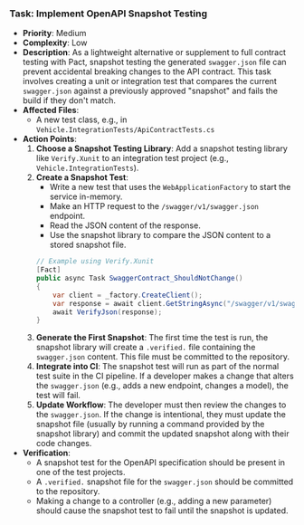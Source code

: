 ### Task: Implement OpenAPI Snapshot Testing

-   **Priority**: Medium
-   **Complexity**: Low
-   **Description**: As a lightweight alternative or supplement to full contract testing with Pact, snapshot testing the generated `swagger.json` file can prevent accidental breaking changes to the API contract. This task involves creating a unit or integration test that compares the current `swagger.json` against a previously approved "snapshot" and fails the build if they don't match.
-   **Affected Files**:
    -   A new test class, e.g., in `Vehicle.IntegrationTests/ApiContractTests.cs`
-   **Action Points**:
    1.  **Choose a Snapshot Testing Library**: Add a snapshot testing library like `Verify.Xunit` to an integration test project (e.g., `Vehicle.IntegrationTests`).
    2.  **Create a Snapshot Test**:
        -   Write a new test that uses the `WebApplicationFactory` to start the service in-memory.
        -   Make an HTTP request to the `/swagger/v1/swagger.json` endpoint.
        -   Read the JSON content of the response.
        -   Use the snapshot library to compare the JSON content to a stored snapshot file.
        ```csharp
        // Example using Verify.Xunit
        [Fact]
        public async Task SwaggerContract_ShouldNotChange()
        {
            var client = _factory.CreateClient();
            var response = await client.GetStringAsync("/swagger/v1/swagger.json");
            await VerifyJson(response);
        }
        ```
    3.  **Generate the First Snapshot**: The first time the test is run, the snapshot library will create a `.verified.` file containing the `swagger.json` content. This file must be committed to the repository.
    4.  **Integrate into CI**: The snapshot test will run as part of the normal test suite in the CI pipeline. If a developer makes a change that alters the `swagger.json` (e.g., adds a new endpoint, changes a model), the test will fail.
    5.  **Update Workflow**: The developer must then review the changes to the `swagger.json`. If the change is intentional, they must update the snapshot file (usually by running a command provided by the snapshot library) and commit the updated snapshot along with their code changes.
-   **Verification**:
    -   A snapshot test for the OpenAPI specification should be present in one of the test projects.
    -   A `.verified.` snapshot file for the `swagger.json` should be committed to the repository.
    -   Making a change to a controller (e.g., adding a new parameter) should cause the snapshot test to fail until the snapshot is updated.
